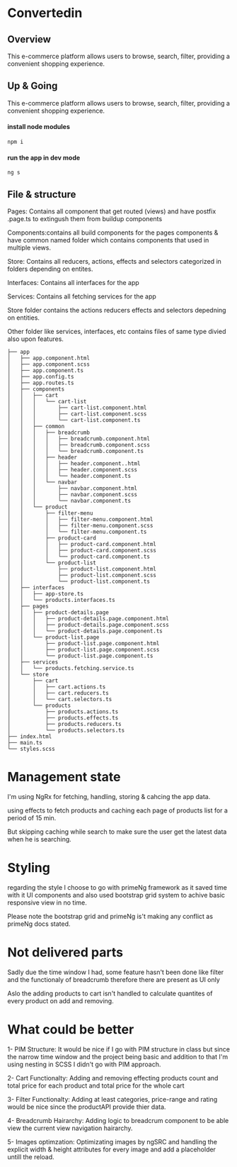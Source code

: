 # Convertedin

## Overview
This e-commerce platform allows users to browse, search, filter, providing a convenient shopping experience.

## Up & Going
This e-commerce platform allows users to browse, search, filter, providing a convenient shopping experience.

#### install node modules
```
npm i
```
#### run the app in dev mode
```
ng s
```

## File & structure
Pages: Contains all component that get routed (views) and have postfix .page.ts to extingush them from buildup components

Components:contains all build components for the pages components & have common named folder which contains components that used in multiple views.

Store: Contains all reducers, actions, effects and selectors categorized in folders depending on entites.

Interfaces: Contains all interfaces for the app

Services: Contains all fetching services for the app

Store folder contains the actions reducers effects and selectors depedning on entities.

Other folder like services, interfaces, etc contains files of same type divied also upon features.

```
├── app
│   ├── app.component.html
│   ├── app.component.scss
│   ├── app.component.ts
│   ├── app.config.ts
│   ├── app.routes.ts
│   ├── components
│   │   ├── cart
│   │   │   └── cart-list
│   │   │       ├── cart-list.component.html
│   │   │       ├── cart-list.component.scss
│   │   │       └── cart-list.component.ts
│   │   ├── common
│   │   │   ├── breadcrumb
│   │   │   │   ├── breadcrumb.component.html
│   │   │   │   ├── breadcrumb.component.scss
│   │   │   │   └── breadcrumb.component.ts
│   │   │   ├── header
│   │   │   │   ├── header.component..html
│   │   │   │   ├── header.component.scss
│   │   │   │   └── header.component.ts
│   │   │   └── navbar
│   │   │       ├── navbar.component.html
│   │   │       ├── navbar.component.scss
│   │   │       └── navbar.component.ts
│   │   └── product
│   │       ├── filter-menu
│   │       │   ├── filter-menu.component.html
│   │       │   ├── filter-menu.component.scss
│   │       │   └── filter-menu.component.ts
│   │       ├── product-card
│   │       │   ├── product-card.component.html
│   │       │   ├── product-card.component.scss
│   │       │   └── product-card.component.ts
│   │       └── product-list
│   │           ├── product-list.component.html
│   │           ├── product-list.component.scss
│   │           └── product-list.component.ts
│   ├── interfaces
│   │   ├── app-store.ts
│   │   └── products.interfaces.ts
│   ├── pages
│   │   ├── product-details.page
│   │   │   ├── product-details.page.component.html
│   │   │   ├── product-details.page.component.scss
│   │   │   └── product-details.page.component.ts
│   │   └── product-list.page
│   │       ├── product-list.page.component.html
│   │       ├── product-list.page.component.scss
│   │       └── product-list.page.component.ts
│   ├── services
│   │   └── products.fetching.service.ts
│   └── store
│       ├── cart
│       │   ├── cart.actions.ts
│       │   ├── cart.reducers.ts
│       │   └── cart.selectors.ts
│       └── products
│           ├── products.actions.ts
│           ├── products.effects.ts
│           ├── products.reducers.ts
│           └── products.selectors.ts
├── index.html
├── main.ts
└── styles.scss
```


# Management state
I'm using NgRx for fetching, handling, storing & cahcing the app data.

using effects to fetch products and caching each page of products list for a period of 15 min.

But skipping caching while search to make sure the user get the latest data when he is searching.

# Styling
regarding the style I choose to go with primeNg framework as it saved time with it UI components and also used bootstrap grid system to achive basic responsive view in no time.

Please note the bootstrap grid and primeNg is't making any conflict as primeNg docs stated.

# Not delivered parts
Sadly due the time window I had, some feature hasn't been done like filter and the functionaly of breadcrumb therefore there are present as UI only

Aslo the adding products to cart isn't handled to calculate quantites of every product on add and removing.

# What could be better
1- PIM Structure:
It would be nice if I go with PIM structure in class but since the narrow time window and the project being basic and addition to that I'm using nesting in SCSS I didn't go with PIM approach.

2- Cart Functionalty: Adding and removing effecting products count and total price for each product and total price for the whole cart

3- Filter Functionalty: Adding at least categories, price-range and rating would be nice since the productAPI provide thier data.

4- Breadcrumb Hairarchy: Adding logic to breadcrum component to be able view the current view navigation hairarchy.

5- Images optimzation: Optimizating images by ngSRC and handling the explicit width & height attributes for every image and add a placeholder untill the reload.